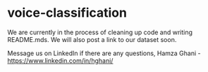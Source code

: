 # voice-classification

We are currently in the process of cleaning up code and writing README.mds. We will also post a link to our dataset soon. 

Message us on LinkedIn if there are any questions, 
Hamza Ghani - https://www.linkedin.com/in/hghani/
